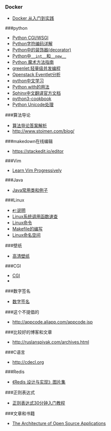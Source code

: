 ### Docker
* [Docker 从入门到实践](http://dockerpool.com/static/books/docker_practice/index.html)

###python
* [Python CGI/WSGI](http://webpython.codepoint.net/)
* [Python字符编码详解](http://www.cnblogs.com/huxi/articles/1897271.html)
* [Python中的装饰器(decorator)](http://www.cnblogs.com/Jerry-Chou/archive/2012/05/23/python-decorator-explain.html)
* [Python中`__int__`和`__new__`](http://www.zlovezl.cn/articles/__init__-and__new__-in-python/)
* [Python 魔术方法指南](http://pycoders-weekly-chinese.readthedocs.org/en/latest/issue6/a-guide-to-pythons-magic-methods.html)
* [greenlet:轻量级并发编程](http://gashero.yeax.com/?p=112)
* [Openstack Eventlet分析](http://www.choudan.net/2013/08/18/OpenStack-eventlet%E5%88%86%E6%9E%90(%E4%B8%80).html)
* [python中文学习](http://www.pythondoc.com/)
* [Python with的用法](https://www.ibm.com/developerworks/cn/opensource/os-cn-pythonwith/)
* [Sphinx中文翻译官方文档](https://sphinx-doc-zh.readthedocs.org/en/latest/)
* [python3-cookbook](http://python3-cookbook.readthedocs.org/zh_CN/latest/)
* [Python Unicode处理](http://nedbatchelder.com/text/unipain.html)

###算法导论
* [算法导论答案解析](http://clrs.skanev.com/)
* http://www.stoimen.com/blog/

###makedown在线编辑
* https://stackedit.io/editor

###Vim
* [Learn Vim Progressively](http://yannesposito.com/Scratch/en/blog/Learn-Vim-Progressively/)

###Java
* [Java常用类和例子](http://www.javased.com/?action=example-index)


###Linux
* [`#!`说明](http://zh.wikipedia.org/wiki/Shebang) 
* [Linux系统调用函数速查](http://pubs.opengroup.org/onlinepubs/009695399/)
* [Linux命令](http://man.linuxde.net/)
* [Makefile的编写](http://wiki.ubuntu.org.cn/%E8%B7%9F%E6%88%91%E4%B8%80%E8%B5%B7%E5%86%99Makefile:%E6%A6%82%E8%BF%B0)
* [Linux命名空间](http://dockone.io/article/76)

###壁纸
* [高清壁纸](http://alpha.wallhaven.cc/)


###CGI
* [CGI](http://ind.ntou.edu.tw/~dada/cgi/CGIintro.htm)
* 

###数字签名
* [数字签名](http://www.youdzone.com/signature.html)


###这个不提倡的
* http://appcode.aliapp.com/appcode.jsp

###比较好的博客和文章
* http://ruslanspivak.com/archives.html

###C语言
* http://cdecl.org

###Redis
* [《Redis 设计与实现》图片集](http://1e-gallery.redisbook.com/index.html)

###正则表达式
* [正则表达式30分钟入门教程](http://deerchao.net/tutorials/regex/regex.htm)


###文章和书籍
* [The Architecture of Open Source Applications](http://www.aosabook.org/en/)



